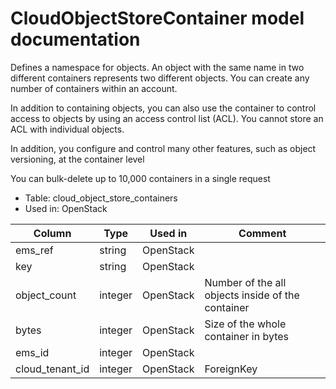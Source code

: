 # CloudObjectStoreContainer model documentation

Defines a namespace for objects. An object with the same name in two different containers represents two different objects. You can create any number of containers within an account.

In addition to containing objects, you can also use the container to control access to objects by using an access control list (ACL). You cannot store an ACL with individual objects.

In addition, you configure and control many other features, such as object versioning, at the container level

You can bulk-delete up to 10,000 containers in a single request

* Table: cloud_object_store_containers
* Used in: OpenStack

| Column          | Type      | Used in   | Comment |
| --------------- | --------- | --------- | ------- |
| ems_ref         | string    | OpenStack |         |
| key             | string    | OpenStack |         |
| object_count    | integer   | OpenStack | Number of the all objects inside of the container |
| bytes           | integer   | OpenStack | Size of the whole container in bytes |
| ems_id          | integer   | OpenStack |         |
| cloud_tenant_id | integer   | OpenStack | ForeignKey |
